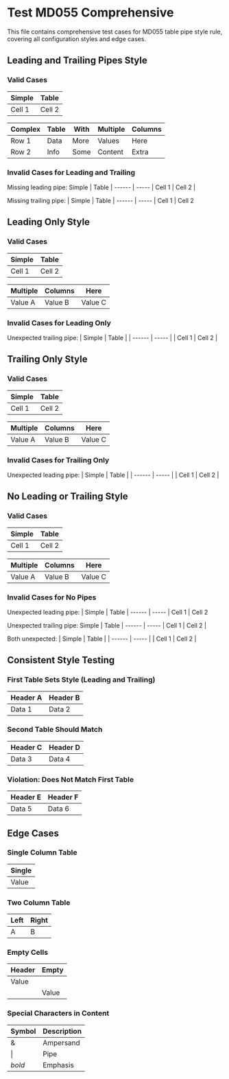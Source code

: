 # Test MD055 Comprehensive

This file contains comprehensive test cases for MD055 table pipe style rule, covering all configuration styles and edge cases.

## Leading and Trailing Pipes Style

### Valid Cases

| Simple | Table |
| ------ | ----- |
| Cell 1 | Cell 2 |

| Complex | Table | With | Multiple | Columns |
| ------- | ----- | ---- | -------- | ------- |
| Row 1   | Data  | More | Values   | Here    |
| Row 2   | Info  | Some | Content  | Extra   |

### Invalid Cases for Leading and Trailing

Missing leading pipe:
Simple | Table |
------ | ----- |
Cell 1 | Cell 2 |

Missing trailing pipe:
| Simple | Table
| ------ | -----
| Cell 1 | Cell 2

## Leading Only Style

### Valid Cases

| Simple | Table
| ------ | -----
| Cell 1 | Cell 2

| Multiple | Columns | Here
| -------- | ------- | ----
| Value A  | Value B | Value C

### Invalid Cases for Leading Only

Unexpected trailing pipe:
| Simple | Table |
| ------ | ----- |
| Cell 1 | Cell 2 |

## Trailing Only Style

### Valid Cases

Simple | Table |
------ | ----- |
Cell 1 | Cell 2 |

Multiple | Columns | Here |
-------- | ------- | ---- |
Value A  | Value B | Value C |

### Invalid Cases for Trailing Only

Unexpected leading pipe:
| Simple | Table |
| ------ | ----- |
| Cell 1 | Cell 2 |

## No Leading or Trailing Style

### Valid Cases

Simple | Table
------ | -----
Cell 1 | Cell 2

Multiple | Columns | Here
-------- | ------- | ----
Value A  | Value B | Value C

### Invalid Cases for No Pipes

Unexpected leading pipe:
| Simple | Table
| ------ | -----
| Cell 1 | Cell 2

Unexpected trailing pipe:
Simple | Table |
------ | ----- |
Cell 1 | Cell 2 |

Both unexpected:
| Simple | Table |
| ------ | ----- |
| Cell 1 | Cell 2 |

## Consistent Style Testing

### First Table Sets Style (Leading and Trailing)

| Header A | Header B |
| -------- | -------- |
| Data 1   | Data 2   |

### Second Table Should Match

| Header C | Header D |
| -------- | -------- |
| Data 3   | Data 4   |

### Violation: Does Not Match First Table

Header E | Header F |
-------- | -------- |
Data 5   | Data 6   |

## Edge Cases

### Single Column Table

| Single |
| ------ |
| Value  |

### Two Column Table

| Left | Right |
| ---- | ----- |
| A    | B     |

### Empty Cells

| Header | Empty |
| ------ | ----- |
| Value  |       |
|        | Value |

### Special Characters in Content

| Symbol | Description |
| ------ | ----------- |
| &amp;  | Ampersand   |
| \|     | Pipe        |
| *bold* | Emphasis    |